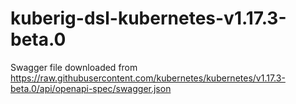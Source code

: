 # kuberig-dsl-kubernetes-v1.17.3-beta.0

Swagger file downloaded from https://raw.githubusercontent.com/kubernetes/kubernetes/v1.17.3-beta.0/api/openapi-spec/swagger.json
